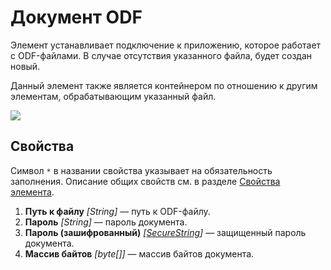 # Документ ODF

Элемент устанавливает подключение к приложению, которое работает с ODF-файлами. В случае отсутствия указанного файла, будет создан новый.

Данный элемент также является контейнером по отношению к другим элементам, обрабатывающим указанный файл.

![](<../../../../.gitbook/assets1/windows_items/odf-app.png>)


## Свойства
Символ `*` в названии свойства указывает на обязательность заполнения. Описание общих свойств см. в разделе [Свойства элемента](https://docs.primo-rpa.ru/primo-rpa/primo-studio/process/elements#svoistva-elementa).

1. **Путь к файлу** *[String]* — путь к ODF-файлу.
2. **Пароль** *[String]* — пароль документа.
3. **Пароль (зашифрованный)** *[[SecureString]()]* — защищенный пароль документа.
4. **Массив байтов** *[byte[]]* — массив байтов документа.



